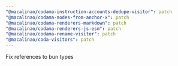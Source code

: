 ```yaml
---
"@macalinao/codama-instruction-accounts-dedupe-visitor": patch
"@macalinao/codama-nodes-from-anchor-x": patch
"@macalinao/codama-renderers-markdown": patch
"@macalinao/codama-renderers-js-esm": patch
"@macalinao/codama-rename-visitor": patch
"@macalinao/coda-visitors": patch
---
```


Fix references to bun types
